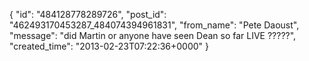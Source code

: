  {
   "id": "484128778289726",
   "post_id": "462493170453287_484074394961831",
   "from_name": "Pete Daoust",
   "message": "did Martin or anyone have seen Dean so far LIVE ?????",
   "created_time": "2013-02-23T07:22:36+0000"
 }
